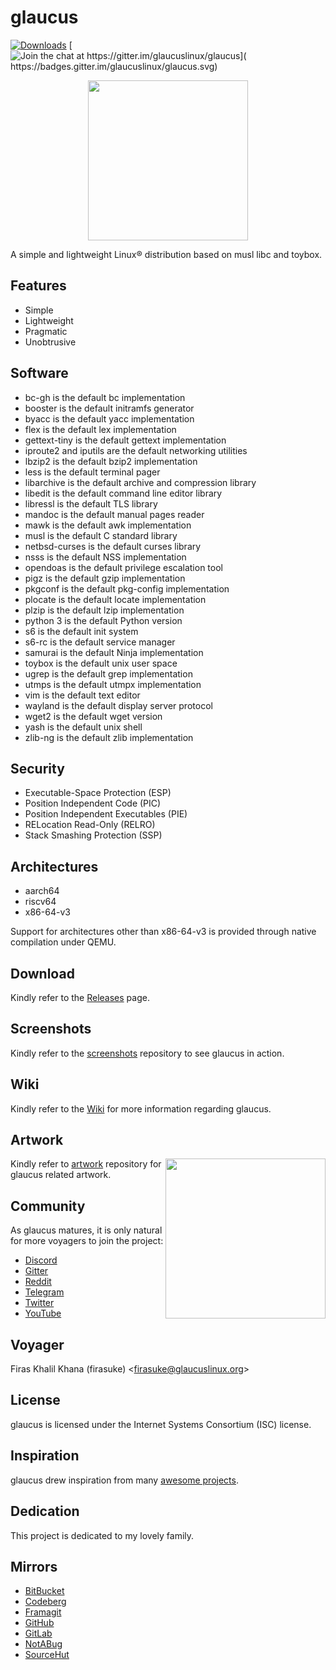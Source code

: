 # glaucus
[![Downloads](
https://img.shields.io/github/downloads/glaucuslinux/glaucus/total.svg)](
https://github.com/glaucuslinux/glaucus/releases)
[![Join the chat at https://gitter.im/glaucuslinux/glaucus](
https://badges.gitter.im/glaucuslinux/glaucus.svg)](
https://gitter.im/glaucuslinux/glaucus?utm_source=badge&utm_medium=badge&utm_campaign=pr-badge&utm_content=badge)

<p align=center><img
src='https://github.com/glaucuslinux/artwork/raw/main/Andy Cuccaro/Logo/glaucus-logo-white-bg.png'
height=256 width=256></p>

A simple and lightweight Linux® distribution based on musl libc and toybox.

## Features
* Simple
* Lightweight
* Pragmatic
* Unobtrusive

## Software
* bc-gh is the default bc implementation
* booster is the default initramfs generator
* byacc is the default yacc implementation
* flex is the default lex implementation
* gettext-tiny is the default gettext implementation
* iproute2 and iputils are the default networking utilities
* lbzip2 is the default bzip2 implementation
* less is the default terminal pager
* libarchive is the default archive and compression library
* libedit is the default command line editor library
* libressl is the default TLS library
* mandoc is the default manual pages reader
* mawk is the default awk implementation
* musl is the default C standard library
* netbsd-curses is the default curses library
* nsss is the default NSS implementation
* opendoas is the default privilege escalation tool
* pigz is the default gzip implementation
* pkgconf is the default pkg-config implementation
* plocate is the default locate implementation
* plzip is the default lzip implementation
* python 3 is the default Python version
* s6 is the default init system
* s6-rc is the default service manager
* samurai is the default Ninja implementation
* toybox is the default unix user space
* ugrep is the default grep implementation
* utmps is the default utmpx implementation
* vim is the default text editor
* wayland is the default display server protocol
* wget2 is the default wget version
* yash is the default unix shell
* zlib-ng is the default zlib implementation

## Security
* Executable-Space Protection (ESP)
* Position Independent Code (PIC)
* Position Independent Executables (PIE)
* RELocation Read-Only (RELRO)
* Stack Smashing Protection (SSP)

## Architectures
* aarch64
* riscv64
* x86-64-v3

Support for architectures other than x86-64-v3 is provided through native
compilation under QEMU.

## Download
Kindly refer to the [Releases](https://github.com/glaucuslinux/glaucus/releases)
page.

## Screenshots
Kindly refer to the [screenshots](https://github.com/glaucuslinux/screenshots)
repository to see glaucus in action.

## Wiki
Kindly refer to the [Wiki](https://wiki.glaucuslinux.org/) for more information
regarding glaucus.

## Artwork
<img
src='https://github.com/glaucuslinux/artwork/raw/main/Andy Cuccaro/Sketches/Tux-Puffy-Glaucus.jpg'
align=right height=256 width=256>

Kindly refer to [artwork](https://github.com/glaucuslinux/artwork) repository
for glaucus related artwork.

## Community
As glaucus matures, it is only natural for more voyagers to join the project:

* [Discord](https://discord.gg/nDKNmNc)
* [Gitter](https://gitter.im/glaucuslinux/glaucus)
* [Reddit](https://www.reddit.com/r/glaucus)
* [Telegram](https://t.me/glaucuslinux)
* [Twitter](https://twitter.com/glaucuslinux)
* [YouTube](https://www.youtube.com/@glaucuslinux)

## Voyager
Firas Khalil Khana (firasuke) <[firasuke@glaucuslinux.org](
mailto:firasuke@glaucuslinux.org)>

## License
glaucus is licensed under the Internet Systems Consortium (ISC) license.

## Inspiration
glaucus drew inspiration from many [awesome projects](
https://github.com/firasuke/awesome).

## Dedication
This project is dedicated to my lovely family.

## Mirrors
* [BitBucket](https://bitbucket.org/glaucuslinux/glaucus)
* [Codeberg](https://codeberg.org/glaucuslinux/glaucus)
* [Framagit](https://framagit.org/glaucuslinux/glaucus)
* [GitHub](https://github.com/glaucuslinux/glaucus)
* [GitLab](https://gitlab.com/glaucuslinux/glaucus)
* [NotABug](https://notabug.org/glaucuslinux/glaucus)
* [SourceHut](https://git.sr.ht/~glaucuslinux/glaucus)
